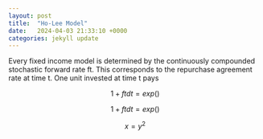 ```yaml
---
layout: post
title:  "Ho-Lee Model"
date:   2024-04-03 21:33:10 +0000
categories: jekyll update
---
```

Every fixed income model is determined by the continuously compounded stochastic forward rate ft. This corresponds to the repurchase agreement rate at time t. One unit invested at time t pays  

$$ 1 + ft dt = exp() $$

$$ 1 + ft dt = exp() $$

$$ x = y^2 $$
